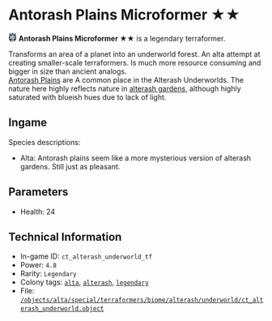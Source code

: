 # Antorash Plains Microformer ★★

<img src="https://raw.githubusercontent.com/Ceterai/Enternia/main/objects/alta/special/terraformers/biome/alterash/underworld/icon.png" alt="Antorash Plains Microformer ★★ icon" loading="lazy" height="16px" width="auto" /> **Antorash Plains Microformer ★★** is a legendary terraformer.

Transforms an area of a planet into an underworld forest. An alta attempt at creating smaller-scale terraformers. Is much more resource consuming and bigger in size than ancient analogs.  
[Antorash Plains](https://ceterai.github.io/MyEnternia/Wiki/AntorashPlains) are A common place in the Alterash Underworlds. The nature here highly reflects nature in [alterash gardens](https://ceterai.github.io/MyEnternia/Wiki/alterashgardens), although highly saturated with blueish hues due to lack of light.

## Ingame

Species descriptions:

- Alta: Antorash plains seem like a more mysterious version of alterash gardens. Still just as pleasant.

## Parameters

- Health: 24

## Technical Information

- In-game ID: `ct_alterash_underworld_tf`
- Power: `4.8`
- Rarity: `Legendary`
- Colony tags: [`alta`](https://ceterai.github.io/MyEnternia/Wiki/Tags/Alta), [`alterash`](https://ceterai.github.io/MyEnternia/Wiki/Tags/Alterash), [`legendary`](https://ceterai.github.io/MyEnternia/Wiki/Tags/Legendary)
- File: [`/objects/alta/special/terraformers/biome/alterash/underworld/ct_alterash_underworld.object`](https://github.com/Ceterai/Enternia/blob/main/objects/alta/special/terraformers/biome/alterash/underworld/ct_alterash_underworld.object)
